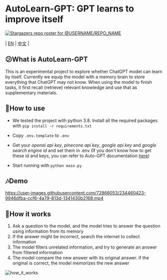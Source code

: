 # AutoLearn-GPT: GPT learns to improve itself

[![Stargazers repo roster for @USERNAME/REPO_NAME](https://reporoster.com/stars/USERNAME/REPO_NAME)](https://github.com/USERNAME/REPO_NAME/stargazers)

| [EN](https://github.com/Reason-Wang/SelfLearnGPT/blob/main/README.md) | [中文](https://github.com/Reason-Wang/SelfLearnGPT/blob/main/docs/README-ZH.md) |

## 😕What is AutoLearn-GPT

This is an experimental project to explore whether ChatGPT model can learn by itself. Currently we equip the model with a memory brain to store everything that ChatGPT may not know. When using the model to finish tasks, it first recall (retrieve) relevant knowledge and use that as supplementary materials.

## 🧰How to use

+ We tested the project with python 3.8. Install all the required packages with `pip install -r requirements.txt`

+ Copy `.env.template` to `.env`
+ Get your *openai api key*, *pinecone api key*, *google api key* and *google search engine id* and set them in .env (If you don't know how to get these id and keys, you can refer to Auto-GPT documentation [here](https://significant-gravitas.github.io/Auto-GPT/configuration/search/)) 
+ Start running with `python main.py`

## 🎶Demo

https://user-images.githubusercontent.com/72866053/234460423-9946dfba-ccf6-4a79-813d-1341430b2168.mp4

## 📖How it works

1. Ask a question to the model, and the model tries to answer the question using information from its memory
2. If the answer might be incorrect, search the internet to collect information
3. The model filters unrelated information, and try to generate an answer from filtered information
4. The model compare the new answer with its original answer. if the original is correct, the model memorizes the new answer

![how_it_works](https://user-images.githubusercontent.com/72866053/234168105-97f9cdb1-78c4-4b25-b02b-009966782d57.png)
